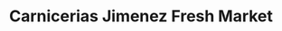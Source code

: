 ---
title: "Carnicerias Jimenez Fresh Market"
url: /melrose-park/carnicerias-jimenez-fresh-market/
shop: supermarket
---